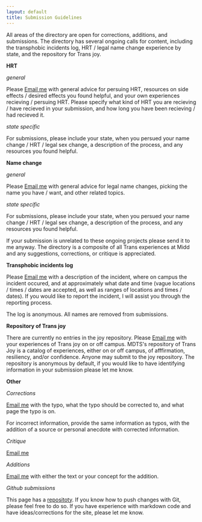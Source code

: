 ```yaml
---
layout: default
title: Submission Guidelines
---
```


All areas of the directory are open for corrections, additions, and submissions.
The directory has several ongoing calls for content, including the transphobic incidents log, HRT / legal name change experience by state, and the repository for Trans joy.

**HRT**

*general*

Please [Email me](https://forms.gle/qLEyrVUhX9rszC376) with general advice for persuing HRT, resources on side effects / desired effects you found helpful, and your own experiences recieving / persuing HRT.
Please specify what kind of HRT you are recieving / have recieved in your submission, and how long you have been recieving / had recieved it.

*state specific*

For submissions, please include your state, when you persued your name change / HRT / legal sex change, a description of the process, and any resources you found helpful.


**Name change**

*general*

Please [Email me](https://forms.gle/qLEyrVUhX9rszC376) with general advice for legal name changes, picking the name you have / want, and other related topics.

*state specific*

For submissions, please include your state, when you persued your name change / HRT / legal sex change, a description of the process, and any resources you found helpful.

If your submission is unrelated to these ongoing projects please send it to me anyway.
The directory is a composite of all Trans experiences at Midd and any suggestions, corrections, or critique is appreciated.

**Transphobic incidents log**

Please [Email me](https://forms.gle/qLEyrVUhX9rszC376) with a description of the incident, where on campus the incident occured, and at approximately what date and time (vague locations / times / dates are accepted, as well as ranges of locations and times / dates).
If you would like to report the incident, I will assist you through the reporting process.

The log is anonymous.
All names are removed from submissions.

**Repository of Trans joy**

There are currently no entries in the joy repository.
Please [Email me](https://forms.gle/qLEyrVUhX9rszC376) with your experiences of Trans joy on or off campus.
MDTS's repository of Trans Joy is a catalog of experiences, either on or off campus, of afffirmation, resiliency, and/or confidence.
Anyone may submit to the joy repository.
The repository is anonymous by default, if you would like to have identifying information in your submission please let me know.

**Other**

*Corrections*

[Email me](https://forms.gle/qLEyrVUhX9rszC376) with the typo, what the typo should be corrected to, and what page the typo is on.

For incorrect information, provide the same information as typos, with the addition of a source or personal anecdote with corrected information.

*Critique*

[Email me](https://forms.gle/qLEyrVUhX9rszC376)

*Additions*

[Email me](https://forms.gle/qLEyrVUhX9rszC376) with either the text or your concept for the addition.

*Github submissions*

This page has a [repositoty](https://github.com/stonecastin/MDTS).
If you know how to push changes with Git, please feel free to do so.
If you have experience with markdown code and have ideas/corrections for the site, please let me know.
